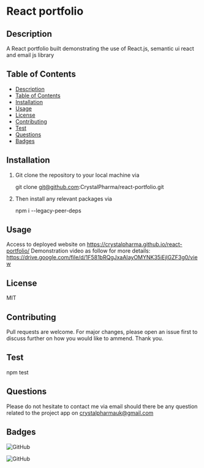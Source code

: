 # React portfolio
## Description
A React portfolio built demonstrating the use of React.js, semantic ui react and email js library
    
## Table of Contents
- [Description](#Description)
- [Table of Contents](#Table-of-Contents)
- [Installation](#Installation)
- [Usage](#Usage)
- [License](#License)
- [Contributing](#Contributing)
- [Test](#Test)
- [Questions](#Questions)
- [Badges](#Badges)

## Installation
1. Git clone the repository to your local machine via 

   
     git clone git@github.com:CrystalPharma/react-portfolio.git 
  
    
 2. Then install any relevant packages via

   
     npm i --legacy-peer-deps


## Usage
Access to deployed website on https://crystalpharma.github.io/react-portfolio/
Demonstration video as follow for more details: https://drive.google.com/file/d/1F581bRQgJxaAIayOMYNK35iEjlGZF3g0/view
    
## License
MIT
    
## Contributing
Pull requests are welcome. For major changes, please open an issue first to discuss further on  how you would like to ammend. Thank you.
    
## Test
npm test
    
## Questions
Please do not hesitate to contact me via email should there be any question related to the project app on crystalpharmauk@gmail.com

## Badges
![GitHub](https://img.shields.io/github/languages/top/CrystalPharma/react-portfolio )

![GitHub](https://img.shields.io/github/license/CrystalPharma/react-portfolio )
